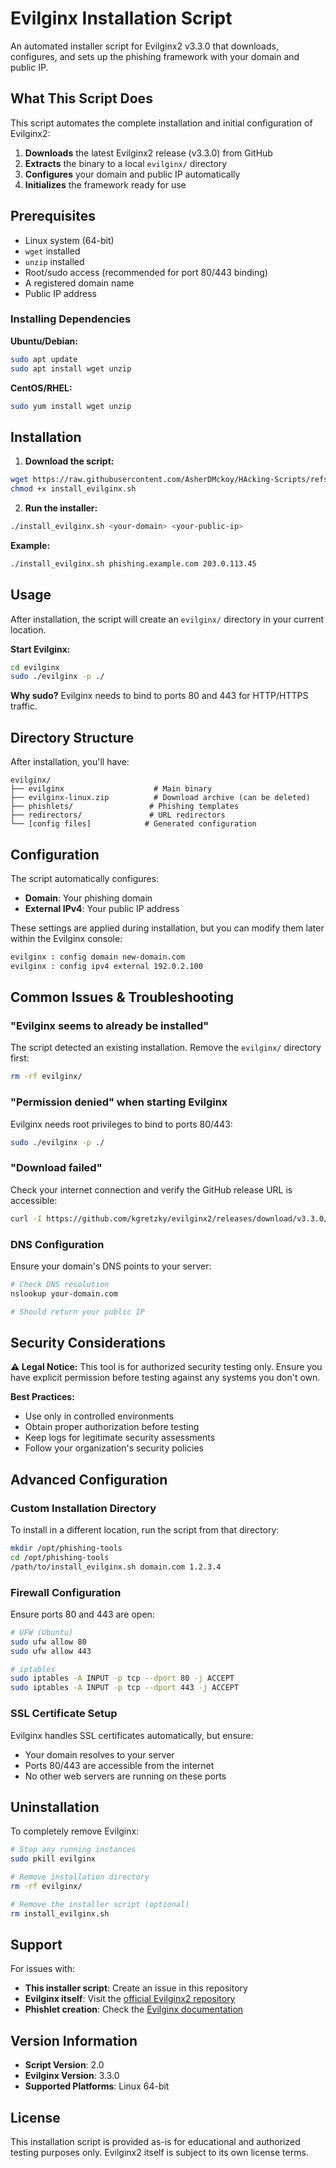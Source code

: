 # Evilginx Installation Script

An automated installer script for Evilginx2 v3.3.0 that downloads, configures, and sets up the phishing framework with your domain and public IP.

## What This Script Does

This script automates the complete installation and initial configuration of Evilginx2:

1. **Downloads** the latest Evilginx2 release (v3.3.0) from GitHub
2. **Extracts** the binary to a local `evilginx/` directory
3. **Configures** your domain and public IP automatically
4. **Initializes** the framework ready for use

## Prerequisites

- Linux system (64-bit)
- `wget` installed
- `unzip` installed
- Root/sudo access (recommended for port 80/443 binding)
- A registered domain name
- Public IP address

### Installing Dependencies

**Ubuntu/Debian:**
```bash
sudo apt update
sudo apt install wget unzip
```

**CentOS/RHEL:**
```bash
sudo yum install wget unzip
```

## Installation

1. **Download the script:**
```bash
wget https://raw.githubusercontent.com/AsherDMckoy/HAcking-Scripts/refs/heads/main/evilginx/evilginx-setup.sh
chmod +x install_evilginx.sh
```

2. **Run the installer:**
```bash
./install_evilginx.sh <your-domain> <your-public-ip>
```

**Example:**
```bash
./install_evilginx.sh phishing.example.com 203.0.113.45
```

## Usage

After installation, the script will create an `evilginx/` directory in your current location.

**Start Evilginx:**
```bash
cd evilginx
sudo ./evilginx -p ./
```

**Why sudo?** Evilginx needs to bind to ports 80 and 443 for HTTP/HTTPS traffic.

## Directory Structure

After installation, you'll have:
```
evilginx/
├── evilginx                    # Main binary
├── evilginx-linux.zip          # Download archive (can be deleted) 
├── phishlets/                 # Phishing templates
├── redirectors/               # URL redirectors
└── [config files]            # Generated configuration
```

## Configuration

The script automatically configures:
- **Domain**: Your phishing domain
- **External IPv4**: Your public IP address

These settings are applied during installation, but you can modify them later within the Evilginx console:

```bash
evilginx : config domain new-domain.com
evilginx : config ipv4 external 192.0.2.100
```

## Common Issues & Troubleshooting

### "Evilginx seems to already be installed"
The script detected an existing installation. Remove the `evilginx/` directory first:
```bash
rm -rf evilginx/
```

### "Permission denied" when starting Evilginx
Evilginx needs root privileges to bind to ports 80/443:
```bash
sudo ./evilginx -p ./
```

### "Download failed"
Check your internet connection and verify the GitHub release URL is accessible:
```bash
curl -I https://github.com/kgretzky/evilginx2/releases/download/v3.3.0/evilginx-v3.3.0-linux-64bit.zip
```

### DNS Configuration
Ensure your domain's DNS points to your server:
```bash
# Check DNS resolution
nslookup your-domain.com

# Should return your public IP
```

## Security Considerations

**⚠️ Legal Notice:** This tool is for authorized security testing only. Ensure you have explicit permission before testing against any systems you don't own.

**Best Practices:**
- Use only in controlled environments
- Obtain proper authorization before testing
- Keep logs for legitimate security assessments
- Follow your organization's security policies

## Advanced Configuration

### Custom Installation Directory
To install in a different location, run the script from that directory:
```bash
mkdir /opt/phishing-tools
cd /opt/phishing-tools
/path/to/install_evilginx.sh domain.com 1.2.3.4
```

### Firewall Configuration
Ensure ports 80 and 443 are open:
```bash
# UFW (Ubuntu)
sudo ufw allow 80
sudo ufw allow 443

# iptables
sudo iptables -A INPUT -p tcp --dport 80 -j ACCEPT
sudo iptables -A INPUT -p tcp --dport 443 -j ACCEPT
```

### SSL Certificate Setup
Evilginx handles SSL certificates automatically, but ensure:
- Your domain resolves to your server
- Ports 80/443 are accessible from the internet
- No other web servers are running on these ports

## Uninstallation

To completely remove Evilginx:
```bash
# Stop any running instances
sudo pkill evilginx

# Remove installation directory
rm -rf evilginx/

# Remove the installer script (optional)
rm install_evilginx.sh
```

## Support

For issues with:
- **This installer script**: Create an issue in this repository
- **Evilginx itself**: Visit the [official Evilginx2 repository](https://github.com/kgretzky/evilginx2)
- **Phishlet creation**: Check the [Evilginx documentation](https://help.evilginx.com/)

## Version Information

- **Script Version**: 2.0
- **Evilginx Version**: 3.3.0
- **Supported Platforms**: Linux 64-bit

## License

This installation script is provided as-is for educational and authorized testing purposes only. Evilginx2 itself is subject to its own license terms.
